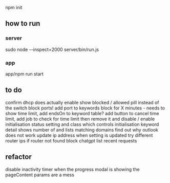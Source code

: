 npm init
## how to run
### server
sudo node --inspect=2000 server/bin/run.js

### app
app/npm run start

## to do
confirm dhcp does actually enable
show blocked / allowed pill instead of the switch
block ports!
add port to keywords
block for X minutes - needs to show time limit, add endsOn to keyword table? add button to cancel time limit,  add job to check for time limit then remove it and disable / enable
initialisation status setting and class which controls initialisation
keyword detail shows number of and lists matching domains
find out why outlook does not work
update ip address when setting is updated 
try different router ips if router not found 
block chatgpt
list recent requests

## refactor
disable inactivity timer when the progress modal is showing
the pageContent params are a mess